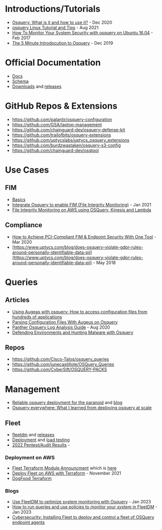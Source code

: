 # Introductions/Tutorials
- [Osquery: What is it and how to use it?](https://www.uptycs.com/blog/osquery-what-it-is-how-it-works-and-how-to-use-it) - Dec 2020
- [osquery Linux Tutorial and Tips](https://hackertarget.com/osquery-linux-tutorial/) - Aug 2021
- [How To Monitor Your System Security with osquery on Ubuntu 16.04](https://www.digitalocean.com/community/tutorials/how-to-monitor-your-system-security-with-osquery-on-ubuntu-16-04) - Feb 2017
- [The 5 Minute Introdocution to Osquery](https://shekhargulati.com/2019/12/02/the-5-minute-introduction-to-osquery/) - Dec 2019

# Official Documentation
- [Docs](https://osquery.readthedocs.io/en/stable/)
- [Schema](https://www.osquery.io/schema/)
- [Downloads](https://www.osquery.io/downloads/official/) and [releases](https://github.com/osquery/osquery/releases)

# GitHub Repos & Extensions
- https://github.com/palantir/osquery-configuration
- https://github.com/GSA/laptop-management
- https://github.com/chainguard-dev/osquery-defense-kit
- https://github.com/trailofbits/osquery-extensions
- https://github.com/uptycslabs/uptycs_osquery_extensions
- https://github.com/burdzwastaken/osquery-s3-config
- https://github.com/chainguard-dev/osqtool

# Use Cases
## FIM 
- [Basics](https://osquery.readthedocs.io/en/stable/deployment/file-integrity-monitoring/)
- [Integrate Osquery to enable FIM (File Integrity Monitoring)](https://caswithnitin.medium.com/integrate-osquery-to-enable-fim-file-integrity-management-737331c1ff78) - Jan 2021
- [File Integrity Monitoring on AWS using OSQuery, Kinesis and Lambda](https://medium.com/@venkat_95554/file-integrity-monitoring-on-aws-using-osquery-kinesis-and-lambda-d7459f6dee2b)

## Compliance
- [How to Achieve PCI-Compliant FIM & Endpoint Security With One Tool](https://www.uptycs.com/blog/fim-pci) - Mar 2020 
- [https://www.uptycs.com/blog/does-osquery-violate-gdpr-rules-around-personally-identifiable-data-pii](https://www.uptycs.com/blog/does-osquery-violate-gdpr-rules-around-personally-identifiable-data-pii) - May 2018

# Queries

## Articles
- [Using Augeas with osquery: How to access configuration files from hundreds of applications](https://www.uptycs.com/blog/using-augeas-with-osquery-how-to-access-configuration-files-from-hundreds-of-applications) 
- [Parsing Configuration Files With Augeus on Osquery](https://medium.com/swlh/parsing-configuration-files-with-augeas-on-osquery-ec8260a9a50b)
- [Panther Osquery Log Analysis Guide](https://panther.com/blog/osquery-log-analysis/) - Aug 2020
- [Defending Environments and Hunting Malware with Osquery](https://evil.plumbing/defcon27/slides-dc27-osquery-workshop.pdf)
## Repos
- https://github.com/Cisco-Talos/osquery_queries
- https://github.com/junecastillote/OSQuery_Queries
- https://github.com/CyberSift/OSQUERY-PACKS

# Management
- [Reliable osquery deployment for the paranoid](https://www.youtube.com/watch?v=sq6WX8nUbb8) and [blog](https://robertheaton.com/osquery-deployment/)
- [Osquery everywhere: What I learned from deploying osquery at scale](https://www.youtube.com/watch?v=qflUfLQCnwY&t=670s)

## Fleet
- [fleetdm](https://github.com/fleetdm/fleet) and [releases](https://github.com/fleetdm/fleet/releases)
- [Deployment](https://fleetdm.com/docs/deploying)  and [load testing](https://fleetdm.com/docs/deploying/load-testing)
- [2022 Pentest/Audit Results](https://fleetdm.com/docs/using-fleet/security-audits) - 

### Deployment on AWS
- [Fleet Terraform Module Announcment](https://fleetdm.com/announcements/fleet-terraform-module) which is [here](https://github.com/fleetdm/fleet/tree/main/terraform)
- [Deploy Fleet on AWS with Terraform](https://fleetdm.com/deploy/deploying-fleet-on-aws-with-terraform) - November 2021 
- [DogFood Terraform](https://github.com/fleetdm/fleet/tree/main/infrastructure/dogfood/terraform)

### Blogs
- [Use FleetDM to optimize system monitoring with Osquery](https://www.redhat.com/sysadmin/fleetdm-get-started) - Jan 2023 
- [How to run queries and use policies to monitor your system in FleetDM](https://www.redhat.com/sysadmin/run-fleetdm-queries) - Jan 2023
- [Cybersecurity: Installing Fleet to deploy and control a fleet of OSQuery endpoint agents](https://paolozaino.wordpress.com/2022/08/17/cybersecurity-installing-fleet-to-deploy-and-control-a-fleet-of-osquery-endpoint-agents/)
